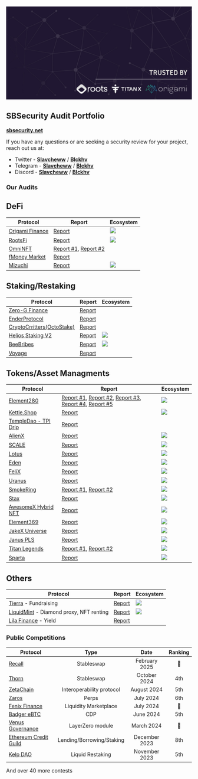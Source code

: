 <p align="center">
    <a href="https://sbsecurity.net" target="_blank">
        <img src="img/Banner.jpg" alt="SBSecurity Banner">
    </a>
</p>

## SBSecurity Audit Portfolio

[**sbsecurity.net**](https://sbsecurity.net/)

If you have any questions or are seeking a security review for your project, reach out us at:

- Twitter - [**Slavcheww**](https://twitter.com/Slavcheww) / [**Blckhv**](https://twitter.com/blckhv)
- Telegram - [**Slavcheww**](https://t.me/Slavcheww) / [**Blckhv**](https://t.me/Blckhv)
- Discord - [**Slavcheww**](https://discordapp.com/users/263383171058499585) / [**Blckhv**](https://discordapp.com/users/215564246786768896)

### Our Audits

## DeFi

| **Protocol** | Report | Ecosystem |
|-----------------|----------------|------------------|
|[Origami Finance](https://origami.finance/) | [Report](/reports/private/Origami-Security-Review.pdf) | <img height="20" src="https://img.shields.io/badge/Berachain-e76812?style=flat" /> |
|[RootsFi](https://rootsfi.com/) | [Report](/reports/private/RootsFi-Security-Review.pdf) | <img height="20" src="https://img.shields.io/badge/Berachain-e76812?style=flat" /> |
| [OmniNFT](https://www.omnicat.xyz/) | [Report #1](/reports/private/OmniNFT-Security-Review.pdf), [Report #2](/reports/private/OmniNFT-Second-Security-Review.pdf)  |  |
|[fMoney Market](https://www.fmoney.market/lending) | [Report](/reports/private/fMoney-Security-Review.pdf) | |
|[Mizuchi]()  | [Report](/reports/private/Mizuchi-Security-Review.pdf) | <img height="20" src="https://img.shields.io/badge/TitanX-1fb356?style=flat" /> |

## Staking/Restaking

| **Protocol** | Report | Ecosystem |
|-----------------|----------------|------------------|
| [Zero-G Finance](https://zerog.finance/) | [Report](/reports/private/Zero-G-Finance-Security-Review.pdf) |  |
| [EnderProtocol](https://www.enderprotocol.io/) | [Report](/reports/private/Ender-Protocol-Security-Review.pdf) |  |
| [CryptoCrritters(OctoStake)](https://cryptocritters.meme/) | [Report](/reports/private/CryptoCritters-(OctoStake)-Security-Review.pdf) |  |
| [Helios Staking V2](https://app.helios.win/) | [Report](/reports/private/HeliosStakingV2-Security-Review.pdf) | <img height="20" src="https://img.shields.io/badge/TitanX-1fb356?style=flat" /> |
| [BeeBribes](https://www.lavenderfive.com/blog/permissionless-market-for-berachain-liquidity-incentives) | [Report](/reports/private/BeeBribes-Security-Review.pdf) | <img height="20" src="https://img.shields.io/badge/Berachain-e76812?style=flat" />  |
| [Voyage](https://voyage.gitbook.io/voyage) | [Report](/reports/private/Voyage-Security-Review.pdf) |  |

## Tokens/Asset Managments

| **Protocol** | Report | Ecosystem |
|-----------------|----------------|------------------|
| [Element280](https://docs.helios-hlx.win/element280) | [Report #1](/reports/private/Element280-Security-Review.pdf), [Report #2](/reports/private/Omnichain-Security-Review.pdf), [Report #3](/reports/private/H420-Security-Review.pdf), [Report #4](/reports/private/E280-NFT-Security-Review.pdf), [Report #5](/reports/private/E280-BNB-Security-Review.pdf)  | <img height="20" src="https://img.shields.io/badge/TitanX-1fb356?style=flat" /> |
| [Kettle.Shop](https://kettle.shop/) | [Report](/reports/private/Kettle-Mystery-Box-Security-Review.pdf) | <img height="20" src="https://img.shields.io/badge/Berachain-e76812?style=flat" /> |
| [TempleDao - TPI Drip](https://templedao.link/) | [Report](/reports/private/TempleDao-TPI-Security-Review.pdf) |  |
| [AlienX](https://xlr8r-build.gitbook.io/alienx) | [Report](/reports/private/AlienX-Security-Review.pdf) | <img height="20" src="https://img.shields.io/badge/TitanX-1fb356?style=flat" />  |
| [SCALE](https://zibars-organization.gitbook.io/scale) | [Report](/reports/private/SCALE-Security-Review.pdf) | <img height="20" src="https://img.shields.io/badge/TitanX-1fb356?style=flat" />  |
| [Lotus](https://docs.lotus.win/) | [Report](/reports/private/Lotus-Security-Review.pdf) | <img height="20" src="https://img.shields.io/badge/TitanX-1fb356?style=flat" />  |
| [Eden](https://eden-2.gitbook.io/eden) | [Report](/reports/private/Eden-Security-Review.pdf) | <img height="20" src="https://img.shields.io/badge/TitanX-1fb356?style=flat" />  |
| [FeliX](https://felix-protocol.gitbook.io/) |  [Report](/reports/private/FeliX-Security-Review.pdf) | <img height="20" src="https://img.shields.io/badge/TitanX-1fb356?style=flat" />  |
| [Uranus](https://uranus28.win/) | [Report](/reports/private/Uranus-Security-Review.pdf) | <img height="20" src="https://img.shields.io/badge/TitanX-1fb356?style=flat" />  |
| [SmokeRing](https://uranus28.win/) | [Report #1](/reports/private/Smoke-Ring-Security-Review.pdf), [Report #2](/reports/private/Smoke-Ring-OFT-Security-Review.pdf) | <img height="20" src="https://img.shields.io/badge/TitanX-1fb356?style=flat" /> |
| [Stax](https://element280.win/) | [Report](/reports/private/Stax-Security-Review.pdf) | <img height="20" src="https://img.shields.io/badge/TitanX-1fb356?style=flat" /> |
| [AwesomeX Hybrid NFT](https://docs.awesomex.win/awesomex-hybrid-nfts/awesomex-hybrid-nfts) | [Report](/reports/private/AwesomeX-Hybrid-NFT-Security-Review.pdf) | <img height="20" src="https://img.shields.io/badge/TitanX-1fb356?style=flat" /> |
| [Element369](https://docs.helios-hlx.win/element-369) | [Report](/reports/private/Element369-Security-Review.pdf) | <img height="20" src="https://img.shields.io/badge/TitanX-1fb356?style=flat" /> |
| [JakeX Universe](https://www.jakex.win/) | [Report](/reports/private/JakeXUniverse-Security-Review.pdf) | <img height="20" src="https://img.shields.io/badge/TitanX-1fb356?style=flat" /> |
| [Janus PLS](https://docs.helios-hlx.win/helios/additional-projects/janus) | [Report](/reports/private/Janus-PLS-Security-Review.pdf) | <img height="20" src="https://img.shields.io/badge/PulseChain-b80b96?style=flat" /> |
| [Titan Legends]() | [Report #1](/reports/private/Titan%20Legends-Warlords-Security-Review.pdf), [Report #2](/reports/private/TitanLegends-BnB-Security-Review.pdf) | <img height="20" src="https://img.shields.io/badge/TitanX-1fb356?style=flat" /> |
| [Sparta]() | [Report](/reports/private/Sparta-Security-Review.pdf) | <img height="20" src="https://img.shields.io/badge/PulseChain-b80b96?style=flat" /> |

## Others
| **Protocol** | Report | Ecosystem |
|-----------------|----------------|------------------|
| [Tierra](https://www.tierra.live/) - Fundraising | [Report](/reports/private/Tierra-Security-Review.pdf) | <img height="20" src="https://img.shields.io/badge/Berachain-e76812?style=flat" /> |
| [LiquidMint](https://liquidmint.xyz/) - Diamond proxy, NFT renting | [Report](/reports/private/LiquidMint-Security-Review.pdf) | <img height="20" src="https://img.shields.io/badge/Berachain-e76812?style=flat" /> |
| [Lila Finance](https://www.lila.finance/) - Yield| [Report](/reports/private/Lila-Finance-Report.pdf) |  |


### Public Competitions

| **Protocol** | Type  | Date | Ranking |
|-----------------|:----------------:|:------------------:|:------------------------:|
|[Recall](https://code4rena.com/audits/2025-02-recall) | Stableswap | February 2025 | 🥈 |
|[Thorn](https://app.hats.finance/audit-competitions/thorn-protocol-0x1286ecdac50215a366458a14968fbca4bd95067d/leaderboard) | Stableswap | October 2024 | 4th |
|[ZetaChain](https://cantina.xyz/competitions/80a33cf0-ad69-4163-a269-d27756aacb5e) | Interoperability protocol | August 2024 | 5th |
|[Zaros](https://codehawks.cyfrin.io/c/2024-07-zaros) | Perps | July 2024 | 6th |
|[Fenix Finance](https://www.fenixfinance.io/) | Liquidity Marketplace | July 2024 | 🥈 |
|[Badger eBTC](https://code4rena.com/audits/2024-06-ebtc-zap-router) | CDP | June 2024 | 5th |
|[Venus Governance](https://cantina.xyz/competitions/ddf86a5c-6f63-430f-aadc-d8742b4b1bcf) | LayerZero module | March 2024 | 🥇 |
|[Ethereum Credit Guild](https://code4rena.com/audits/2023-12-ethereum-credit-guild) | Lending/Borrowing/Staking | December 2023 | 8th |
|[Kelp DAO](https://code4rena.com/audits/2023-11-kelp-dao-rseth) | Liquid Restaking | November 2023 | 5th |

And over 40 more contests 
